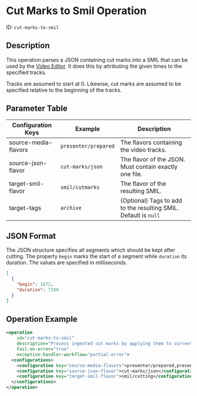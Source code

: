Cut Marks to Smil Operation
===========================

ID: `cut-marks-to-smil`

Description
-----------

This operation parses a JSON containing cut marks into a SMIL that can be used by the [Video Editor](editor-woh.md).
It does this by attributing the given times to the specified tracks.

Tracks are assumed to start at 0.
Likewise, cut marks are assumed to be specified relative to the beginning of the tracks.


Parameter Table
---------------

|Configuration Keys    |Example              |Description                                                    |
|----------------------|---------------------|---------------------------------------------------------------|
|source-media-flavors  |`presenter/prepared` |The flavors containing the video tracks.                       |
|source-json-flavor    |`cut-marks/json`     |The flavor of the JSON. Must contain exactly one file.         |
|target-smil-flavor    |`smil/cutmarks`      |The flavor of the resulting SMIL.                              |
|target-tags           |`archive`            |(Optional) Tags to add to the resulting SMIL. Default is `null`|


JSON Format
-----------

The JSON structure specifies all segments which should be kept after cutting.
The property `begin` marks the start of a segment while `duration` its duration.
The values are specified in milliseconds.

```json
[
  {
    "begin": 1672,
    "duration": 7199
  }
]
```

Operation Example
-----------------

```xml
<operation
    id="cut-marks-to-smil"
    description="Process ingested cut marks by applying them to current tracks"
    fail-on-error="true"
    exception-handler-workflow="partial-error">
  <configurations>
    <configuration key="source-media-flavors">presenter/prepared,presentation/prepared</configuration>
    <configuration key="source-json-flavor">cut-marks/json</configuration>
    <configuration key="target-smil-flavor">smil/cutting</configuration>
  </configurations>
</operation>
```
